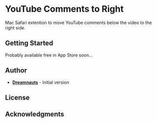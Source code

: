 # YouTube Comments to Right

Mac Safari extention to move YouTube comments below the video to the right side.

## Getting Started

Probably available free in App Store soon...

## Author

- [**Dreamnauts**](https://github.com/dreamnauts) - Initial version

## License


## Acknowledgments

